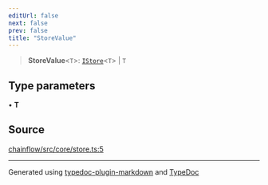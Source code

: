 ```yaml
---
editUrl: false
next: false
prev: false
title: "StoreValue"
---
```


> **StoreValue**\<`T`\>: [`IStore`](/api/core/store/interfaces/istore/)\<`T`\> \| `T`

## Type parameters

• **T**

## Source

[chainflow/src/core/store.ts:5](https://github.com/edwinlzs/chainflow/blob/a27a974/src/core/store.ts#L5)

***

Generated using [typedoc-plugin-markdown](https://www.npmjs.com/package/typedoc-plugin-markdown) and [TypeDoc](https://typedoc.org/)
